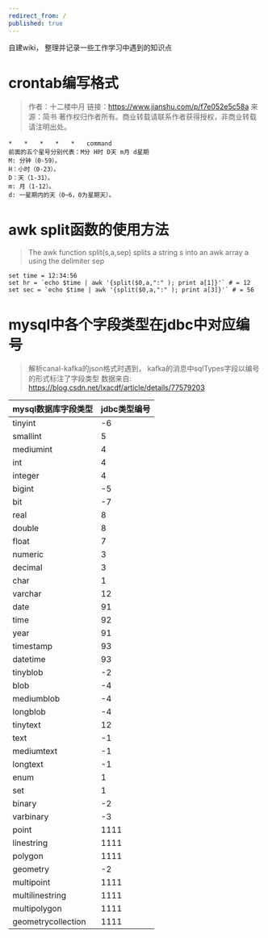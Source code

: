 ```yaml
---
redirect_from: /
published: true
---
```

自建wiki， 整理并记录一些工作学习中遇到的知识点

# crontab编写格式

> 作者：十二楼中月
> 链接：https://www.jianshu.com/p/f7e052e5c58a
> 来源：简书
> 著作权归作者所有。商业转载请联系作者获得授权，非商业转载请注明出处。

```
*　　*　　*　　*　　*　　command
前面的五个星号分别代表：M分 H时 D天 m月 d星期
M: 分钟（0-59）。
H：小时（0-23）。
D：天（1-31）。
m: 月（1-12）。
d: 一星期内的天（0~6，0为星期天）。
```

# awk split函数的使用方法
> The awk function split(s,a,sep) splits a string s into an awk array a using the delimiter sep

```
set time = 12:34:56
set hr = `echo $time | awk '{split($0,a,":" ); print a[1]}'` # = 12
set sec = `echo $time | awk '{split($0,a,":" ); print a[3]}'` # = 56
```

# mysql中各个字段类型在jdbc中对应编号

> 解析canal-kafka的json格式时遇到， kafka的消息中sqlTypes字段以编号的形式标注了字段类型
> 数据来自: https://blog.csdn.net/lxacdf/article/details/77579203

|mysql数据库字段类型|jdbc类型编号|
|  ----  | ----  |
|tinyint|-6|
|smallint|5|
|mediumint|4|
|int|4|
|integer|4|
|bigint|-5|
|bit|-7|
|real|8|
|double|8|
|float|7|
|numeric|3|
|decimal|3|
|char|1|
|varchar|12|
|date|91|
|time|92|
|year|91|
|timestamp|93|
|datetime|93|
|tinyblob|-2|
|blob|-4|
|mediumblob|-4|
|longblob|-4|
|tinytext|12|
|text|-1|
|mediumtext|-1|
|longtext|-1|
|enum|1|
|set|1|
|binary|-2|
|varbinary|-3|
|point|1111|
|linestring|1111|
|polygon|1111|
|geometry|-2|
|multipoint|1111|
|multilinestring|1111|
|multipolygon|1111|
|geometrycollection|1111|
